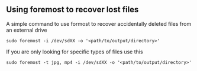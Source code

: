 ## Using foremost to recover lost files

A simple command to use formost to recover accidentally deleted files from an external drive

```
sudo foremost -i /dev/sdXX -o '<path/to/output/directory>'
```

If you are only looking for specific types of files use this

```
sudo foremost -t jpg, mp4 -i /dev/sdXX -o '<path/to/output/directory>'
```
